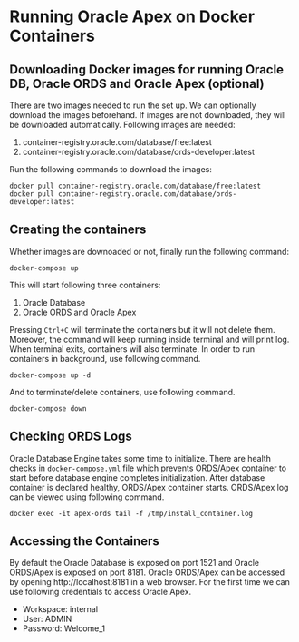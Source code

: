 # Running Oracle Apex on Docker Containers

## Downloading Docker images for running Oracle DB, Oracle ORDS and Oracle Apex (optional)
There are two images needed to run the set up. We can optionally download the images beforehand. If images are not downloaded, they will be downloaded automatically. Following images are needed:
1. container-registry.oracle.com/database/free:latest
2. container-registry.oracle.com/database/ords-developer:latest

Run the following commands to download the images:
```
docker pull container-registry.oracle.com/database/free:latest
docker pull container-registry.oracle.com/database/ords-developer:latest
```

## Creating the containers
Whether images are downoaded or not, finally run the following command:
```
docker-compose up
```
This will start following three containers:
1. Oracle Database
2. Oracle ORDS and Oracle Apex

Pressing `Ctrl+C` will terminate the containers but it will not delete them. Moreover, the command will keep running inside terminal and will print log. When terminal exits, containers will also terminate. In order to run containers in background, use following command.
```
docker-compose up -d
```
And to terminate/delete containers, use following command.
```
docker-compose down
```

## Checking ORDS Logs
Oracle Database Engine takes some time to initialize. There are health checks in `docker-compose.yml` file which prevents ORDS/Apex container to start before database engine completes initialization. After database container is declared healthy, ORDS/Apex container starts. ORDS/Apex log can be viewed using following command.
```
docker exec -it apex-ords tail -f /tmp/install_container.log
```

## Accessing the Containers
By default the Oracle Database is exposed on port 1521 and Oracle ORDS/Apex is exposed on port 8181. Oracle ORDS/Apex can be accessed by opening http://localhost:8181 in a web browser. For the first time we can use following credentials to access Oracle Apex.
- Workspace: internal
- User:      ADMIN
- Password:  Welcome_1